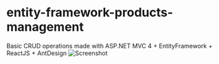 # entity-framework-products-management
Basic CRUD operations made with ASP.NET MVC 4 + EntityFramework + ReactJS + AntDesign
![Screenshot](https://raw.githubusercontent.com/jakubdybczak/entity-framework-products-management/master/assets/screenshot1.png)
